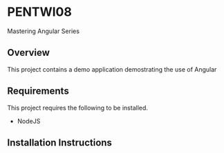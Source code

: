 # PENTWI08
Mastering Angular Series

## Overview
This project contains a demo application demostrating the use of Angular

## Requirements
This project requires the following to be installed.
* NodeJS

## Installation Instructions
